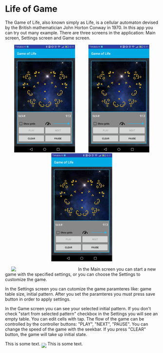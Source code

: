 Life of Game
====
<p>
The Game of Life, also known simply as Life, is a cellular automaton devised by the British mathematician John Horton Conway in 1970. In this app you can try out many example. 
There are three screens in the application: Main screen, Settings screen and Game screen.
</p>
<p/>
<div align="center" margin-bottom="60">
    <img src="https://github.com/bodaiboka/test/blob/master/image.png" width="200" hspace="20"/>
    <img src="https://github.com/bodaiboka/test/blob/master/image.png" width="200" hspace="20"/>
    <img src="https://github.com/bodaiboka/test/blob/master/image.png" width="200" hspace="20"/>
</div>
<p/>
<div id='container'>
    <img src="https://github.com/bodaiboka/test/blob/master/SVID_20170205_195943.gif" width="200" hspace="20" style='float:         left;'/>
 <p >In the Main screen you can start a new game with the specified settings, or you can choose the Settings to customize the game. </p>
<p/>
</div>

<p >In the Settings screen you can cutomize the game paramteres like: game table size, initial pattern. After you set the paramteres you must press save button in order to apply settings.</p>
<p >In the Game screen you can see your selected initial pattern. If you don't check "start from selected pattern" checkbox in the Settings you will see an empty table. You can edit cells with tap. The flow of the game can be controlled by the controller buttons: "PLAY", "NEXT", "PAUSE". You can change the speed of the game with the seekbar. If you press "CLEAR" button, the game will take up initial state.</p>


<p>This is some text. <img src="https://github.com/bodaiboka/test/blob/master/SVID_20170205_195943.gif" width="200" align="middle"> This is some text.</p>

